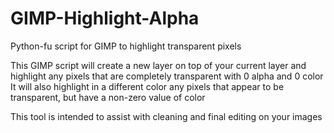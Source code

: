 # GIMP-Highlight-Alpha
Python-fu script for GIMP to highlight transparent pixels

This GIMP script will create a new layer on top of your current layer and highlight any pixels that are completely transparent with 0 alpha and 0 color
It will also highlight in a different color any pixels that appear to be transparent, but have a non-zero value of color

This tool is intended to assist with cleaning and final editing on your images
